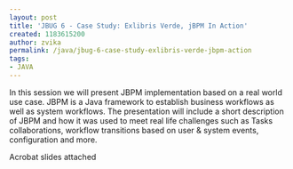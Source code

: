 ```yaml
---
layout: post
title: 'JBUG 6 - Case Study: Exlibris Verde, jBPM In Action'
created: 1183615200
author: zvika
permalink: /java/jbug-6-case-study-exlibris-verde-jbpm-action
tags:
- JAVA
---
```

<p>In this session we will present JBPM implementation based on a real world use case. JBPM is a Java framework to establish business workflows as well as system workflows. The presentation will include a short description of JBPM and how it was used to meet real life challenges such as Tasks collaborations, workflow transitions based on user &amp; system events, configuration and more.</p>
<p>Acrobat slides attached</p>
